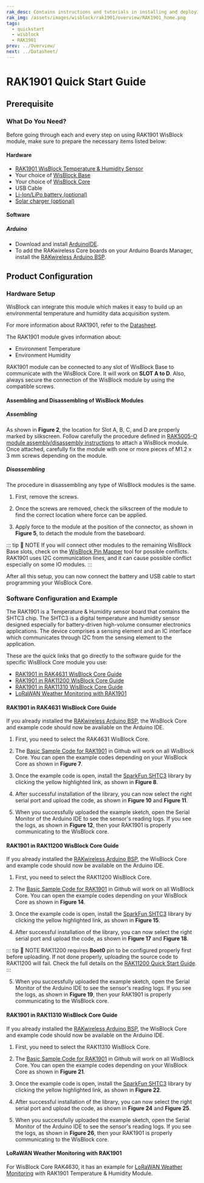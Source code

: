```yaml
---
rak_desc: Contains instructions and tutorials in installing and deploying your RAK1901. Instructions are written in a detailed and step-by-step manner for an easier experience in setting up your device. Aside from the hardware configuration, it also contains a software setup that includes detailed example codes that will help you get started.
rak_img: /assets/images/wisblock/rak1901/overview/RAK1901_home.png
tags:
  - quickstart
  - wisblock
  - RAK1901
prev: ../Overview/ 
next: ../Datasheet/ 
---
```


# RAK1901 Quick Start Guide

<!--
## Introduction

This guide introduces the WisBlock Sensor RAK1901 Temp & Humidity board and how to program with it.

The information obtained from the SHTC3 sensor will then be printed over the USB debug port of the WisBlock Base board.

-->

## Prerequisite

### What Do You Need?

Before going through each and every step on using RAK1901 WisBlock module, make sure to prepare the necessary items listed below:

#### Hardware

- [RAK1901 WisBlock Temperature & Humidity Sensor](https://store.rakwireless.com/collections/wisblock-sensor/products/rak1901-shtc3-temperature-humidity-sensor)
- Your choice of [WisBlock Base](https://store.rakwireless.com/collections/wisblock-base) 
- Your choice of [WisBlock Core](https://store.rakwireless.com/collections/wisblock-core)
- USB Cable
- [Li-Ion/LiPo battery (optional)](https://store.rakwireless.com/collections/wisblock-accessory/products/battery-connector-cable)
- [Solar charger (optional)](https://store.rakwireless.com/collections/wisblock-accessory/products/solar-panel-connector-cable)

#### Software

##### Arduino

- Download and install [ArduinoIDE](https://www.arduino.cc/en/Main/Software).
- To add the RAKwireless Core boards on your Arduino Boards Manager, install the [RAKwireless Arduino BSP](https://github.com/RAKWireless/RAKwireless-Arduino-BSP-Index).

## Product Configuration

### Hardware Setup

WisBlock can integrate this module which makes it easy to build up an environmental temperature and humidity data acquisition system. 

For more information about RAK1901, refer to the [Datasheet](../Datasheet/).

The RAK1901 module gives information about:

- Environment Temperature
- Environment Humidity

RAK1901 module can be connected to any slot of WisBlock Base to communicate with the WisBlock Core. It will work on **SLOT A to D**. Also, always secure the connection of the WisBlock module by using the compatible screws.

<rk-img
  src="/assets/images/wisblock/rak1901/quickstart/rak1901_assembly.png"
  width="70%"
  caption="RAK1901 connection to WisBlock Base"
/>

#### Assembling and Disassembling of WisBlock Modules

##### Assembling

As shown in **Figure 2**, the location for Slot A, B, C, and D are properly marked by silkscreen. Follow carefully the procedure defined in [RAK5005-O module assembly/disassembly instructions](https://docs.rakwireless.com/Knowledge-Hub/Learn/RAK5005-O-Baseboard-Installation-Guide/) to attach a WisBlock module. Once attached, carefully fix the module with one or more pieces of M1.2 x 3&nbsp;mm screws depending on the module.

<rk-img
  src="/assets/images/wisblock/rak1901/quickstart/wisblock-sensor-silkscreen.png"
  width="70%"
  caption="RAK1901 connection to WisBlock Base"
/>

##### Disassembling

The procedure in disassembling any type of WisBlock modules is the same. 

1. First, remove the screws.  

<rk-img
  src="/assets/images/wisblock/rak1901/quickstart/removing-screws.png"
  width="70%"
  caption="Removing screws from the WisBlock module"
/>

2. Once the screws are removed, check the silkscreen of the module to find the correct location where force can be applied.

<rk-img
  src="/assets/images/wisblock/rak1901/quickstart/detaching-silkscreen.png"
  width="70%"
  caption="Detaching silkscreen on the WisBlock module"
/>

3. Apply force to the module at the position of the connector, as shown in **Figure 5**, to detach the module from the baseboard.

<rk-img
  src="/assets/images/wisblock/rak1901/quickstart/detaching-module.png"
  width="70%"
  caption="Applying even forces on the proper location of a WisBlock module"
/>

::: tip 📝 NOTE
If you will connect other modules to the remaining WisBlock Base slots, check on the [WisBlock Pin Mapper](https://docs.rakwireless.com/Knowledge-Hub/Pin-Mapper/) tool for possible conflicts. RAK1901 uses I2C communication lines, and it can cause possible conflict especially on some IO modules. 
:::


After all this setup, you can now connect the battery and USB cable to start programming your WisBlock Core.

### Software Configuration and Example

The RAK1901 is a Temperature & Humidity sensor board that contains the SHTC3 chip. The SHTC3 is a digital temperature and humidity sensor designed especially for battery-driven high-volume consumer electronics applications. The device comprises a sensing element and an IC interface which communicates through I2C from the sensing element to the application.

These are the quick links that go directly to the software guide for the specific WisBlock Core module you use:

- [RAK1901 in RAK4631 WisBlock Core Guide](/Product-Categories/WisBlock/RAK1901/Quickstart/#rak1901-in-rak4631-wisblock-core-guide)
- [RAK1901 in RAK11200 WisBlock Core Guide](/Product-Categories/WisBlock/RAK1901/Quickstart/#rak1901-in-rak11200-wisblock-core-guide)
- [RAK1901 in RAK11310 WisBlock Core Guide](/Product-Categories/WisBlock/RAK1901/Quickstart/#rak1901-in-rak11310-wisblock-core-guide)
- [LoRaWAN Weather Monitoring with RAK1901](/Product-Categories/WisBlock/RAK1901/Quickstart/#lorawan-weather-monitoring-with-rak1901)

#### RAK1901 in RAK4631 WisBlock Core Guide

If you already installed the [RAKwireless Arduino BSP](https://github.com/RAKWireless/RAKwireless-Arduino-BSP-Index), the WisBlock Core and example code should now be available on the Arduino IDE.

1. First, you need to select the RAK4631 WisBlock Core.

<rk-img
  src="/assets/images/wisblock/rak1901/quickstart/rak4631-board.png"
  width="100%"
  caption="Selecting RAK4631 as WisBlock Core"
/>

2. The [Basic Sample Code for RAK1901](https://github.com/RAKWireless/WisBlock/tree/master/examples/common/sensors/RAK1901_Temperature_Humidity_SHTC3) in Github will work on all WisBlock Core. You can open the example codes depending on your WisBlock Core as shown in **Figure 7**. 

<rk-img
  src="/assets/images/wisblock/rak1901/quickstart/rak4631-examplecode.png"
  width="100%"
  caption="Opening RAK1901 example code for RAK4631 WisBlock Core"
/>

3. Once the example code is open, install the [SparkFun SHTC3](https://github.com/sparkfun/SparkFun_SHTC3_Arduino_Library) library by clicking the yellow highlighted link, as shown in **Figure 8**.
   
<rk-img
  src="/assets/images/wisblock/rak1901/quickstart/rak1901-lib.png"
  width="100%"
  caption="Accessing the library used for RAK1901 Module"
/>

<rk-img
  src="/assets/images/wisblock/rak1901/quickstart/lib-install.png"
  width="70%"
  caption="Installing the compatible library for RAK1901 Module"
/>

4. After successful installation of the library, you can now select the right serial port and upload the code, as shown in **Figure 10** and **Figure 11**.

<rk-img
  src="/assets/images/wisblock/rak1901/quickstart/rak4631-selectport.png"
  width="100%"
  caption="Selecting the correct Serial Port"
/>

<rk-img
  src="/assets/images/wisblock/rak1901/quickstart/upload.png"
  width="100%"
  caption="Uploading the RAK1901 example code"
/>


5. When you successfully uploaded the example sketch, open the Serial Monitor of the Arduino IDE to see the sensor's reading logs. If you see the logs, as shown in **Figure 12**, then your RAK1901 is properly communicating to the WisBlock core.

<rk-img
  src="/assets/images/wisblock/rak1901/quickstart/sensor-logs.png"
  width="80%"
  caption="RAK1901 temperature and humidity data logs"
/>

#### RAK1901 in RAK11200 WisBlock Core Guide

If you already installed the [RAKwireless Arduino BSP](https://github.com/RAKWireless/RAKwireless-Arduino-BSP-Index), the WisBlock Core and example code should now be available on the Arduino IDE.

1. First, you need to select the RAK11200 WisBlock Core.

<rk-img
  src="/assets/images/wisblock/rak1901/quickstart/rak11200-board.png"
  width="100%"
  caption="Selecting RAK11200 as WisBlock Core"
/>

2. The [Basic Sample Code for RAK1901](https://github.com/RAKWireless/WisBlock/tree/master/examples/common/sensors/RAK1901_Temperature_Humidity_SHTC3) in Github will work on all WisBlock Core. You can open the example codes depending on your WisBlock Core as shown in **Figure 14**. 

<rk-img
  src="/assets/images/wisblock/rak1901/quickstart/rak11200-examplecode.png"
  width="100%"
  caption="Opening RAK1901 example code for RAK11200 WisBlock Core"
/>

3. Once the example code is open, install the [SparkFun SHTC3](https://github.com/sparkfun/SparkFun_SHTC3_Arduino_Library) library by clicking the yellow highlighted link, as shown in **Figure 15**.
<rk-img
  src="/assets/images/wisblock/rak1901/quickstart/rak1901-lib.png"
  width="100%"
  caption="Accessing the library used for RAK1901 Module"
/>

<rk-img
  src="/assets/images/wisblock/rak1901/quickstart/lib-install.png"
  width="70%"
  caption="Installing the compatible library for RAK1901 Module"
/>

4. After successful installation of the library, you can now select the right serial port and upload the code, as shown in **Figure 17** and **Figure 18**.

::: tip 📝 NOTE
RAK11200 requires **Boot0** pin to be configured properly first before uploading. If not done properly, uploading the source code to RAK11200 will fail. Check the full details on the [RAK11200 Quick Start Guide](https://docs.rakwireless.com/Product-Categories/WisBlock/RAK11200/Quickstart/#uploading-to-wisblock).
:::

<rk-img
  src="/assets/images/wisblock/rak1901/quickstart/rak11200-selectport.png"
  width="100%"
  caption="Selecting the correct Serial Port"
/>

<rk-img
  src="/assets/images/wisblock/rak1901/quickstart/upload.png"
  width="100%"
  caption="Uploading the RAK1901 example code"
/>


5. When you successfully uploaded the example sketch, open the Serial Monitor of the Arduino IDE to see the sensor's reading logs. If you see the logs, as shown in **Figure 19**, then your RAK1901 is properly communicating to the WisBlock core.

<rk-img
  src="/assets/images/wisblock/rak1901/quickstart/sensor-logs.png"
  width="80%"
  caption="RAK1901 temperature and humidity data logs"
/>

#### RAK1901 in RAK11310 WisBlock Core Guide

If you already installed the [RAKwireless Arduino BSP](https://github.com/RAKWireless/RAKwireless-Arduino-BSP-Index), the WisBlock Core and example code should now be available on the Arduino IDE.

1. First, you need to select the RAK11310 WisBlock Core.

<rk-img
  src="/assets/images/wisblock/rak1901/quickstart/rak11310-board.png"
  width="100%"
  caption="Selecting RAK11310 as WisBlock Core"
/>

2. The [Basic Sample Code for RAK1901](https://github.com/RAKWireless/WisBlock/tree/master/examples/common/sensors/RAK1901_Temperature_Humidity_SHTC3) in Github will work on all WisBlock Core. You can open the example codes depending on your WisBlock Core as shown in **Figure 21**. 

<rk-img
  src="/assets/images/wisblock/rak1901/quickstart/rak11310-examplecode.png"
  width="100%"
  caption="Opening RAK1901 example code for RAK11310 WisBlock Core"
/>

3. Once the example code is open, install the [SparkFun SHTC3](https://github.com/sparkfun/SparkFun_SHTC3_Arduino_Library) library by clicking the yellow highlighted link, as shown in **Figure 22**.
<rk-img
  src="/assets/images/wisblock/rak1901/quickstart/rak1901-lib.png"
  width="100%"
  caption="Accessing the library used for RAK1901 Module"
/>

<rk-img
  src="/assets/images/wisblock/rak1901/quickstart/lib-install.png"
  width="70%"
  caption="Installing the compatible library for RAK1901 Module"
/>

4. After successful installation of the library, you can now select the right serial port and upload the code, as shown in **Figure 24** and **Figure 25**.

<rk-img
  src="/assets/images/wisblock/rak1901/quickstart/rak11310-selectport.png"
  width="100%"
  caption="Selecting the correct Serial Port"
/>

<rk-img
  src="/assets/images/wisblock/rak1901/quickstart/upload.png"
  width="100%"
  caption="Uploading the RAK1901 example code"
/>


5. When you successfully uploaded the example sketch, open the Serial Monitor of the Arduino IDE to see the sensor's reading logs. If you see the logs, as shown in **Figure 26**, then your RAK1901 is properly communicating to the WisBlock core.

<rk-img
  src="/assets/images/wisblock/rak1901/quickstart/sensor-logs.png"
  width="80%"
  caption="RAK1901 temperature and humidity data logs"
/>

#### LoRaWAN Weather Monitoring with RAK1901

For WisBlock Core RAK4630, it has an example for [LoRaWAN Weather Monitoring](https://github.com/RAKWireless/WisBlock/tree/master/examples/RAK4630/solutions/Weather_Monitoring) with RAK1901 Temperature & Humidity Module. 
   
<rk-img
  src="/assets/images/wisblock/rak1901/quickstart/lorawan_weather.png"
  width="100%"
  caption="LoRaWAN Weather Monitoring example"
/>

